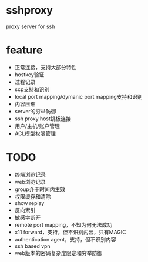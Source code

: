 # sshproxy

proxy server for ssh

# feature

* 正常连接，支持大部分特性
* hostkey验证
* 过程记录
* scp支持和识别
* local port mapping/dymanic port mapping支持和识别
* 内容压缩
* server的穷举防御
* ssh proxy host跳板连接
* 用户/主机/账户管理
* ACL模型权限管理

# TODO

* 终端浏览记录
* web浏览记录
* group介于时间内生效
* 权限缓存和清除
* show replay
* 反向索引
* 敏感字断开
* remote port mapping，不知为何无法成功
* x11 forward，支持，但不识别内容，只有MAGIC
* authentication agent，支持，但不识别内容
* ssh based vpn
* web版本的密码复杂度限定和穷举防御
